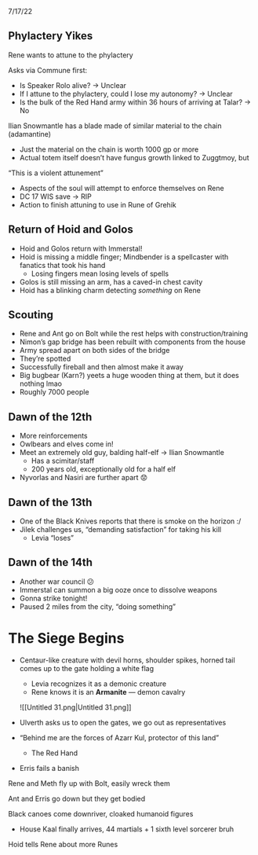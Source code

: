7/17/22

## Phylactery Yikes

Rene wants to attune to the phylactery

Asks via Commune first:

- Is Speaker Rolo alive? → Unclear
- If I attune to the phylactery, could I lose my autonomy? → Unclear
- Is the bulk of the Red Hand army within 36 hours of arriving at Talar? → No

Ilian Snowmantle has a blade made of similar material to the chain (adamantine)

- Just the material on the chain is worth 1000 gp or more
- Actual totem itself doesn’t have fungus growth linked to Zuggtmoy, but

“This is a violent attunement”

- Aspects of the soul will attempt to enforce themselves on Rene
- DC 17 WIS save → RIP
- Action to finish attuning to use in Rune of Grehik

## Return of Hoid and Golos

- Hoid and Golos return with Immerstal!
- Hoid is missing a middle finger; Mindbender is a spellcaster with fanatics that took his hand
    - Losing fingers mean losing levels of spells
- Golos is still missing an arm, has a caved-in chest cavity
- Hoid has a blinking charm detecting _something_ on Rene

## Scouting

- Rene and Ant go on Bolt while the rest helps with construction/training
- Nimon’s gap bridge has been rebuilt with components from the house
- Army spread apart on both sides of the bridge
- They’re spotted
- Successfully fireball and then almost make it away
- Big bugbear (Karn?) yeets a huge wooden thing at them, but it does nothing lmao
- Roughly 7000 people

## Dawn of the 12th

- More reinforcements
- Owlbears and elves come in!
- Meet an extremely old guy, balding half-elf → Ilian Snowmantle
    - Has a scimitar/staff
    - 200 years old, exceptionally old for a half elf
- Nyvorlas and Nasiri are further apart 😟

## Dawn of the 13th

- One of the Black Knives reports that there is smoke on the horizon :/
- Jilek challenges us, “demanding satisfaction” for taking his kill
    - Levia “loses”

## Dawn of the 14th

- Another war council 😕
- Immerstal can summon a big ooze once to dissolve weapons
- Gonna strike tonight!
- Paused 2 miles from the city, “doing something”

# The Siege Begins

- Centaur-like creature with devil horns, shoulder spikes, horned tail comes up to the gate holding a white flag
    
    - Levia recognizes it as a demonic creature
    - Rene knows it is an **Armanite** — demon cavalry
    
    ![[Untitled 31.png|Untitled 31.png]]
    
- Ulverth asks us to open the gates, we go out as representatives
- “Behind me are the forces of Azarr Kul, protector of this land”
    - The Red Hand
- Erris fails a banish

  

Rene and Meth fly up with Bolt, easily wreck them

Ant and Erris go down but they get bodied

  

Black canoes come downriver, cloaked humanoid figures

- House Kaal finally arrives, 44 martials + 1 sixth level sorcerer bruh

  

Hoid tells Rene about more Runes